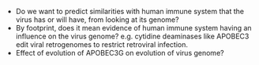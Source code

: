- Do we want to predict similarities with human immune system that the virus has or will have, from looking at its genome?
- By footprint, does it mean evidence of human immune system having an influence on the virus genome? e.g. cytidine deaminases like APOBEC3 edit viral retrogenomes to restrict retroviral infection.
- Effect of evolution of APOBEC3G on evolution of virus genome? 
